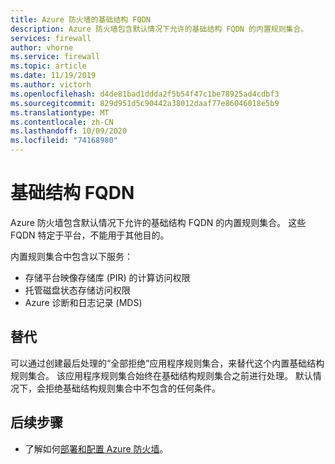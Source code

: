 ```yaml
---
title: Azure 防火墙的基础结构 FQDN
description: Azure 防火墙包含默认情况下允许的基础结构 FQDN 的内置规则集合。
services: firewall
author: vhorne
ms.service: firewall
ms.topic: article
ms.date: 11/19/2019
ms.author: victorh
ms.openlocfilehash: d4de81bad1ddda2f5b54f47c1be78925ad4cdbf3
ms.sourcegitcommit: 829d951d5c90442a38012daaf77e86046018e5b9
ms.translationtype: MT
ms.contentlocale: zh-CN
ms.lasthandoff: 10/09/2020
ms.locfileid: "74168980"
---
```

# <a name="infrastructure-fqdns"></a>基础结构 FQDN

Azure 防火墙包含默认情况下允许的基础结构 FQDN 的内置规则集合。 这些 FQDN 特定于平台，不能用于其他目的。 

内置规则集合中包含以下服务：

- 存储平台映像存储库 (PIR) 的计算访问权限
- 托管磁盘状态存储访问权限
- Azure 诊断和日志记录 (MDS)

## <a name="overriding"></a>替代 

可以通过创建最后处理的“全部拒绝”应用程序规则集合，来替代这个内置基础结构规则集合。 该应用程序规则集合始终在基础结构规则集合之前进行处理。 默认情况下，会拒绝基础结构规则集合中不包含的任何条件。

## <a name="next-steps"></a>后续步骤

- 了解如何[部署和配置 Azure 防火墙](tutorial-firewall-deploy-portal.md)。